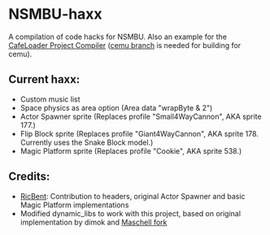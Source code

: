 # NSMBU-haxx
A compilation of code hacks for NSMBU. Also an example for the [CafeLoader Project Compiler](https://github.com/aboood40091/CafeLoader-Project-Compiler) ([cemu branch](https://github.com/aboood40091/CafeLoader-Project-Compiler/tree/cemu) is needed for building for cemu).

## Current haxx:
* Custom music list  
* Space physics as area option (Area data "wrapByte & 2")  
* Actor Spawner sprite (Replaces profile "Small4WayCannon", AKA sprite 177.)  
* Flip Block sprite (Replaces profile "Giant4WayCannon", AKA sprite 178. Currently uses the Snake Block model.)  
* Magic Platform sprite (Replaces profile "Cookie", AKA sprite 538.)  

## Credits:
* [RicBent](https://github.com/RicBent/codedx): Contribution to headers, original Actor Spawner and basic Magic Platform implementations  
* Modified dynamic_libs to work with this project, based on original implementation by dimok and [Maschell fork](https://github.com/Maschell/dynamic_libs)  